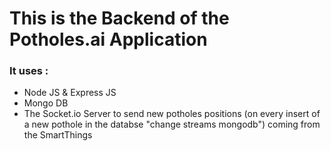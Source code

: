 # This is the Backend of the Potholes.ai Application

### It uses :

- Node JS & Express JS
- Mongo DB
- The Socket.io Server to send new potholes positions (on every insert of a new pothole in the databse "change streams mongodb") coming from the SmartThings

